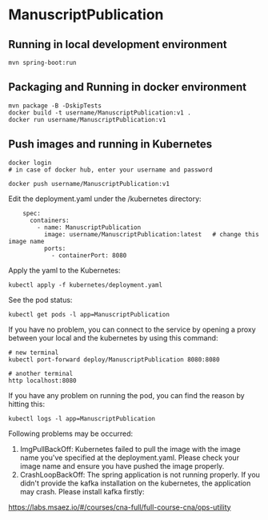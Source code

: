 # ManuscriptPublication

## Running in local development environment

```
mvn spring-boot:run
```

## Packaging and Running in docker environment

```
mvn package -B -DskipTests
docker build -t username/ManuscriptPublication:v1 .
docker run username/ManuscriptPublication:v1
```

## Push images and running in Kubernetes

```
docker login 
# in case of docker hub, enter your username and password

docker push username/ManuscriptPublication:v1
```

Edit the deployment.yaml under the /kubernetes directory:
```
    spec:
      containers:
        - name: ManuscriptPublication
          image: username/ManuscriptPublication:latest   # change this image name
          ports:
            - containerPort: 8080

```

Apply the yaml to the Kubernetes:
```
kubectl apply -f kubernetes/deployment.yaml
```

See the pod status:
```
kubectl get pods -l app=ManuscriptPublication
```

If you have no problem, you can connect to the service by opening a proxy between your local and the kubernetes by using this command:
```
# new terminal
kubectl port-forward deploy/ManuscriptPublication 8080:8080

# another terminal
http localhost:8080
```

If you have any problem on running the pod, you can find the reason by hitting this:
```
kubectl logs -l app=ManuscriptPublication
```

Following problems may be occurred:

1. ImgPullBackOff:  Kubernetes failed to pull the image with the image name you've specified at the deployment.yaml. Please check your image name and ensure you have pushed the image properly.
1. CrashLoopBackOff: The spring application is not running properly. If you didn't provide the kafka installation on the kubernetes, the application may crash. Please install kafka firstly:

https://labs.msaez.io/#/courses/cna-full/full-course-cna/ops-utility

